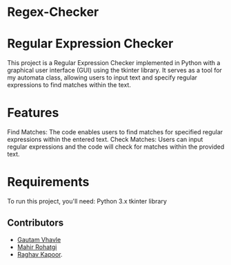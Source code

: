# Regex-Checker

# Regular Expression Checker
This project is a Regular Expression Checker implemented in Python with a graphical user interface (GUI) using the tkinter library. It serves as a tool for my automata class, allowing users to input text and specify regular expressions to find matches within the text.

# Features
Find Matches: The code enables users to find matches for specified regular expressions within the entered text.
Check Matches: Users can input regular expressions and the code will check for matches within the provided text.

# Requirements
To run this project, you'll need:
Python 3.x
tkinter library

## Contributors

- [Gautam Vhavle](https://www.github.com/GautamVhavle)
- [Mahir Rohatgi](https://github.com/MahirRohatgi18)
- [Raghav Kapoor](https://github.com/raghavkapoor-prog).
